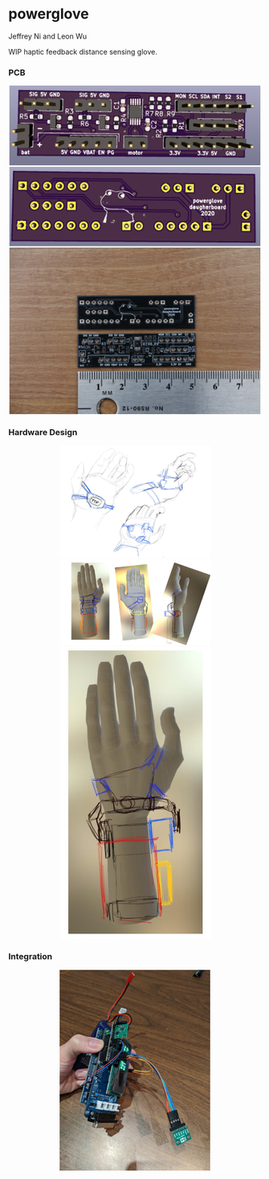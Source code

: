 # powerglove

Jeffrey Ni and Leon Wu

WIP haptic feedback distance sensing glove.

### PCB

<p align="center">
    <img src="img/pcb_front.png" width="500">
    <img src="img/pcb_back.png" width="500">
    <img src="img/pcb_irl.png" width="500"> 
</p>

### Hardware Design

<p align="center">
    <img src="img/sketch1.jpg" width="300">
    <img src="img/exo_ms2.jpg" width="300">
    <img src="img/exob_ms2.jpg" width="300"> 
</p>

### Integration

<p align="center">
    <img src="img/pcb_working.jpg" width="300">
</p>